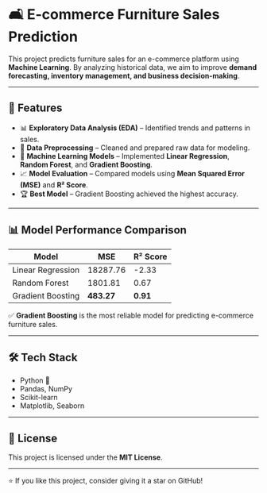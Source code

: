 # 🛋️ E-commerce Furniture Sales Prediction  

This project predicts furniture sales for an e-commerce platform using **Machine Learning**. By analyzing historical data, we aim to improve **demand forecasting, inventory management, and business decision-making**.  

---

## 🚀 Features  
- 📊 **Exploratory Data Analysis (EDA)** – Identified trends and patterns in sales.  
- 🧹 **Data Preprocessing** – Cleaned and prepared raw data for modeling.  
- 🤖 **Machine Learning Models** – Implemented **Linear Regression**, **Random Forest**, and **Gradient Boosting**.  
- 📈 **Model Evaluation** – Compared models using **Mean Squared Error (MSE)** and **R² Score**.  
- 🏆 **Best Model** – Gradient Boosting achieved the highest accuracy.  

---

## 📊 Model Performance Comparison  

| Model               | MSE        | R² Score |
|---------------------|------------|----------|
| Linear Regression   | 18287.76   | -2.33    |
| Random Forest       | 1801.81    | 0.67     |
| Gradient Boosting   | **483.27** | **0.91** |

✅ **Gradient Boosting** is the most reliable model for predicting e-commerce furniture sales.  

---

## 🛠️ Tech Stack  
- Python 🐍  
- Pandas, NumPy  
- Scikit-learn  
- Matplotlib, Seaborn  

---

## 📜 License  
This project is licensed under the **MIT License**.  

---

⭐ If you like this project, consider giving it a star on GitHub!  
